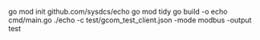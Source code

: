 go mod init github.com/sysdcs/echo
go mod tidy
go build -o echo cmd/main.go
./echo -c test/gcom_test_client.json -mode modbus -output test
